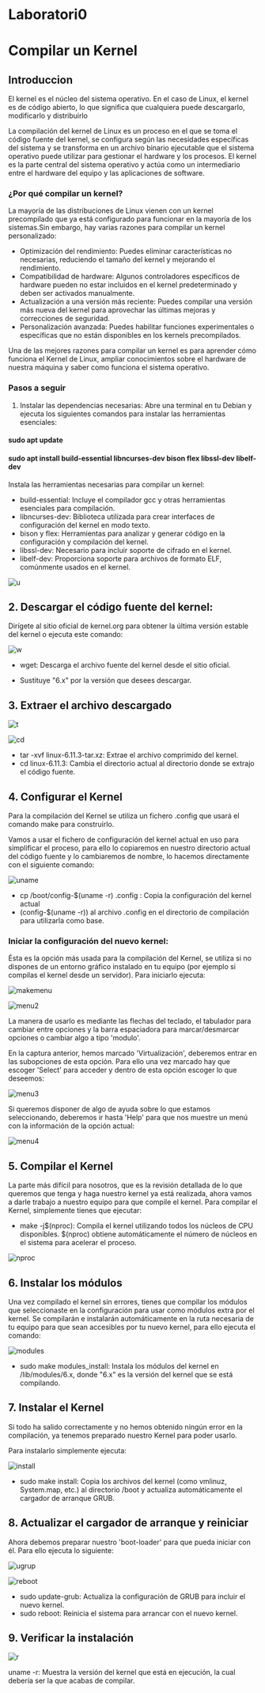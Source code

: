 # Laboratori0

# Compilar un Kernel

## Introduccion

El kernel es el núcleo del sistema operativo. En el caso de Linux, el kernel es de código abierto, lo que significa que cualquiera puede descargarlo, modificarlo y distribuirlo

La compilación del kernel de Linux es un proceso en el que se toma el código fuente del kernel, se configura según las necesidades específicas del sistema y se transforma en un archivo binario ejecutable que el sistema operativo puede utilizar para gestionar el hardware y los procesos. El kernel es la parte central del sistema operativo y actúa como un intermediario entre el hardware del equipo y las aplicaciones de software.

### ¿Por qué compilar un kernel?

La mayoría de las distribuciones de Linux vienen con un kernel precompilado que ya está configurado para funcionar en la mayoría de los sistemas.Sin embargo, hay varias razones para compilar un kernel personalizado:

- Optimización del rendimiento: Puedes eliminar características no necesarias, reduciendo el tamaño del kernel y mejorando el rendimiento.
- Compatibilidad de hardware: Algunos controladores específicos de hardware pueden no estar incluidos en el kernel predeterminado y deben ser activados manualmente.
- Actualización a una versión más reciente: Puedes compilar una versión más nueva del kernel para aprovechar las últimas mejoras y correcciones de seguridad.
- Personalización avanzada: Puedes habilitar funciones experimentales o específicas que no están disponibles en los kernels precompilados.

Una de las mejores razones para compilar un kernel es para aprender cómo funciona el Kernel de Linux, ampliar conocimientos sobre el hardware de nuestra máquina y saber como funciona el sistema operativo.

### Pasos a seguir

1. Instalar las dependencias necesarias: Abre una terminal en tu Debian y ejecuta los siguientes comandos para instalar las herramientas esenciales:

#### sudo apt update

#### sudo apt install build-essential libncurses-dev bison flex libssl-dev libelf-dev

Instala las herramientas necesarias para compilar un kernel:

- build-essential: Incluye el compilador gcc y otras herramientas esenciales para compilación.
- libncurses-dev: Biblioteca utilizada para crear interfaces de configuración del kernel en modo texto.
- bison y flex: Herramientas para analizar y generar código en la configuración y compilación del kernel.
- libssl-dev: Necesario para incluir soporte de cifrado en el kernel.
- libelf-dev: Proporciona soporte para archivos de formato ELF, comúnmente usados en el kernel.

![u](https://github.com/RaulRiCi/Sistemas_UnixLinux_Kernel/blob/main/Capturas/update.png?raw=true)

## 2. Descargar el código fuente del kernel:

Dirígete al sitio oficial de kernel.org para obtener la última versión estable del kernel o ejecuta este comando:

![w](https://github.com/RaulRiCi/Sistemas_UnixLinux_Kernel/blob/main/Capturas/wget.png?raw=true)

- wget: Descarga el archivo fuente del kernel desde el sitio oficial.

- Sustituye "6.x" por la versión que desees descargar.

## 3. Extraer el archivo descargado

![t](https://github.com/RaulRiCi/Sistemas_UnixLinux_Kernel/blob/main/Capturas/tar.png?raw=true)

![cd](https://github.com/RaulRiCi/Sistemas_UnixLinux_Kernel/blob/main/Capturas/cd.png?raw=true)

- tar -xvf linux-6.11.3-tar.xz: Extrae el archivo comprimido del kernel.
- cd linux-6.11.3: Cambia el directorio actual al directorio donde se extrajo el código fuente.

## 4. Configurar el Kernel

Para la compilación del Kernel se utiliza un fichero .config que usará el comando make para construirlo.

Vamos a usar el fichero de configuración del kernel actual en uso para simplificar el proceso, para ello lo copiaremos en nuestro directorio actual del código fuente y lo cambiaremos de nombre, lo hacemos directamente con el siguiente comando:

![uname](https://github.com/RaulRiCi/Sistemas_UnixLinux_Kernel/blob/main/Capturas/uname.png?raw=true)

- cp /boot/config-$(uname -r) .config : Copia la configuración del kernel actual
- (config-$(uname -r)) al archivo .config en el directorio de compilación para utilizarla como base.

### Iniciar la configuración del nuevo kernel:

Ésta es la opción más usada para la compilación del Kernel, se utiliza si no dispones de un entorno gráfico instalado en tu equipo (por ejemplo si compilas el kernel desde un servidor). Para iniciarlo ejecuta:

![makemenu](https://github.com/RaulRiCi/Sistemas_UnixLinux_Kernel/blob/main/Capturas/menu.png?raw=true)

![menu2](https://github.com/RaulRiCi/Sistemas_UnixLinux_Kernel/blob/main/Capturas/menu2.png?raw=true)

La manera de usarlo es mediante las flechas del teclado, el tabulador para cambiar entre opciones y la barra espaciadora para marcar/desmarcar opciones o cambiar algo a tipo 'modulo'.

En la captura anterior, hemos marcado 'Virtualización', deberemos entrar en las subopciones de esta opción. Para ello una vez marcado hay que escoger 'Select' para acceder y dentro de esta opción escoger lo que deseemos:

![menu3](https://github.com/RaulRiCi/Sistemas_UnixLinux_Kernel/blob/main/Capturas/menu3.png?raw=true)

Si queremos disponer de algo de ayuda sobre lo que estamos seleccionando, deberemos ir hasta 'Help' para que nos muestre un menú con la información de la opción actual:

![menu4](https://github.com/RaulRiCi/Sistemas_UnixLinux_Kernel/blob/main/Capturas/menu4.png?raw=true)

## 5. Compilar el Kernel

La parte más difícil para nosotros, que es la revisión detallada de lo que queremos que tenga y haga nuestro kernel ya está realizada, ahora vamos a darle trabajo a nuestro equipo para que compile el kernel.
Para compilar el Kernel, simplemente tienes que ejecutar:

- make -j$(nproc): Compila el kernel utilizando todos los núcleos de CPU disponibles. $(nproc) obtiene automáticamente el número de núcleos en el sistema para acelerar el proceso.

![nproc](https://github.com/RaulRiCi/Sistemas_UnixLinux_Kernel/blob/main/Capturas/nproc.png?raw=true)

## 6. Instalar los módulos

Una vez compilado el kernel sin errores, tienes que compilar los módulos que seleccionaste en la configuración para usar como módulos extra por el kernel.
Se compilarán e instalarán automáticamente en la ruta necesaria de tu equipo para que sean accesibles por tu nuevo kernel, para ello ejecuta el comando:

![modules](https://github.com/RaulRiCi/Sistemas_UnixLinux_Kernel/blob/main/Capturas/modules.png?raw=true)

- sudo make modules_install: Instala los módulos del kernel en /lib/modules/6.x, donde "6.x" es la versión del kernel que se está compilando.

## 7. Instalar el Kernel

Si todo ha salido correctamente y no hemos obtenido ningún error en la compilación, ya tenemos preparado nuestro Kernel para poder usarlo.

Para instalarlo simplemente ejecuta:

![install](https://github.com/RaulRiCi/Sistemas_UnixLinux_Kernel/blob/main/Capturas/install.png?raw=true)

- sudo make install: Copia los archivos del kernel (como vmlinuz, System.map, etc.) al directorio /boot y actualiza automáticamente el cargador de arranque GRUB.

## 8. Actualizar el cargador de arranque y reiniciar

Ahora debemos preparar nuestro 'boot-loader' para que pueda iniciar con él.
Para ello ejecuta lo siguiente:

![ugrup](https://github.com/RaulRiCi/Sistemas_UnixLinux_Kernel/blob/main/Capturas/updategrup.png?raw=true)

![reboot](https://github.com/RaulRiCi/Sistemas_UnixLinux_Kernel/blob/main/Capturas/reboot.png?raw=true)

- sudo update-grub: Actualiza la configuración de GRUB para incluir el nuevo kernel.
- sudo reboot: Reinicia el sistema para arrancar con el nuevo kernel.

## 9. Verificar la instalación

![r](https://github.com/RaulRiCi/Sistemas_UnixLinux_Kernel/blob/main/Capturas/r.png?raw=true)

uname -r: Muestra la versión del kernel que está en ejecución, la cual debería ser la que acabas de compilar.
